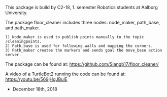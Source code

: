 This package is build by C2-18, 1. semester Robotics students at Aalborg University.

The package floor_cleaner includes three nodes: node_maker, path_base, and path_maker.

	1) Node_maker is used to publish points manually to the topic /cleaningpoints.
	2) Path_base is used for following walls and mapping the corners.
	3) Path_maker creates the markers and sends goal the move_base action server.

The package can be found at: https://github.com/Slangb17/floor_cleaner/

A video of a TurtleBot2 running the code can be found at: https://youtu.be/569jHgJBulE

- December 18th, 2018
